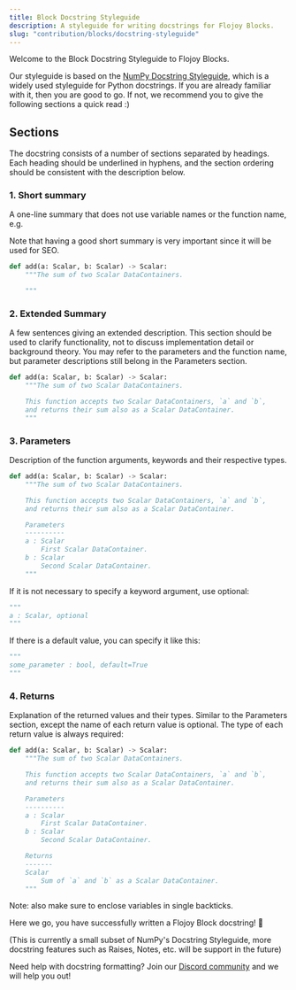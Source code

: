 ```yaml
---
title: Block Docstring Styleguide
description: A styleguide for writing docstrings for Flojoy Blocks.
slug: "contribution/blocks/docstring-styleguide"
---
```


Welcome to the Block Docstring Styleguide to Flojoy Blocks.

Our styleguide is based on the [NumPy Docstring Styleguide](https://numpydoc.readthedocs.io/en/latest/format.html),
which is a widely used styleguide for Python docstrings. If you are already
familiar with it, then you are good to go. If not, we recommend you to give
the following sections a quick read :)

## Sections

The docstring consists of a number of sections separated by headings.
Each heading should be underlined in hyphens, and the section ordering
should be consistent with the description below.

### 1. Short summary

A one-line summary that does not use variable names or the function name, e.g.

Note that having a good short summary is very important since it will
be used for SEO.

```python
def add(a: Scalar, b: Scalar) -> Scalar:
    """The sum of two Scalar DataContainers.

    """
```

### 2. Extended Summary

A few sentences giving an extended description. This section should be used to
clarify functionality, not to discuss implementation detail or background theory.
You may refer to the parameters and the function name, but parameter descriptions
still belong in the Parameters section.

```python
def add(a: Scalar, b: Scalar) -> Scalar:
    """The sum of two Scalar DataContainers.

    This function accepts two Scalar DataContainers, `a` and `b`,
    and returns their sum also as a Scalar DataContainer.
    """
```

### 3. Parameters

Description of the function arguments, keywords and their respective types.

```python
def add(a: Scalar, b: Scalar) -> Scalar:
    """The sum of two Scalar DataContainers.

    This function accepts two Scalar DataContainers, `a` and `b`,
    and returns their sum also as a Scalar DataContainer.

    Parameters
    ----------
    a : Scalar
        First Scalar DataContainer.
    b : Scalar
        Second Scalar DataContainer.
    """
```

If it is not necessary to specify a keyword argument, use optional:

```python
"""
a : Scalar, optional
"""
```

If there is a default value, you can specify it like this:

```python
"""
some_parameter : bool, default=True
"""
```

### 4. Returns

Explanation of the returned values and their types. Similar to the Parameters section,
except the name of each return value is optional.
The type of each return value is always required:

```python
def add(a: Scalar, b: Scalar) -> Scalar:
    """The sum of two Scalar DataContainers.

    This function accepts two Scalar DataContainers, `a` and `b`,
    and returns their sum also as a Scalar DataContainer.

    Parameters
    ----------
    a : Scalar
        First Scalar DataContainer.
    b : Scalar
        Second Scalar DataContainer.

    Returns
    -------
    Scalar
        Sum of `a` and `b` as a Scalar DataContainer.
    """
```

Note: also make sure to enclose variables in single backticks.

Here we go, you have successfully written a Flojoy Block docstring! 🎉

(This is currently a small subset of NumPy's Docstring Styleguide,
more docstring features such as Raises, Notes, etc. will be support in the future)

Need help with docstring formatting? Join our [Discord community](https://discord.gg/7HEBr7yG8c)
and we will help you out!
